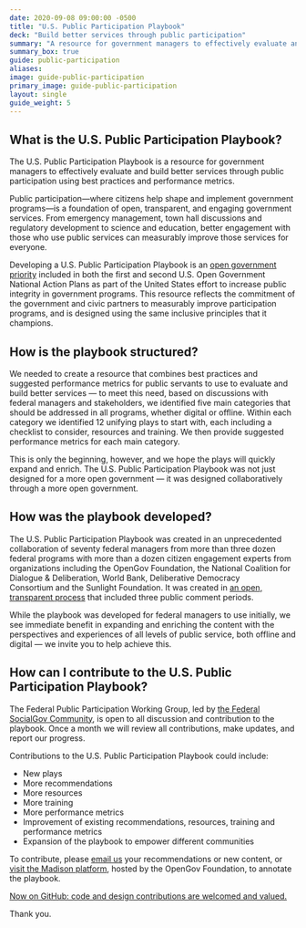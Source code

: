 ```yaml
---
date: 2020-09-08 09:00:00 -0500
title: "U.S. Public Participation Playbook"
deck: "Build better services through public participation"
summary: "A resource for government managers to effectively evaluate and build better services through public participation."
summary_box: true 
guide: public-participation
aliases:
image: guide-public-participation
primary_image: guide-public-participation
layout: single
guide_weight: 5
---
```


## What is the U.S. Public Participation Playbook?

The U.S. Public Participation Playbook is a resource for government managers to effectively evaluate and build better services through public participation using best practices and performance metrics.

Public participation&mdash;where citizens help shape and implement government programs—is a foundation of open, transparent, and engaging government services. From emergency management, town hall discussions and regulatory development to science and education, better engagement with those who use public services can measurably improve those services for everyone.

Developing a U.S. Public Participation Playbook is an [open government priority](http://www.whitehouse.gov/blog/2014/04/30/open-government-public-participation-we-can-t-do-it-without-you) included in both the first and second U.S. Open Government National Action Plans as part of the United States effort to increase public integrity in government programs. This resource reflects the commitment of the government and civic partners to measurably improve participation programs, and is designed using the same inclusive principles that it champions.

## How is the playbook structured?

We needed to create a resource that combines best practices and suggested performance metrics for public servants to use to evaluate and build better services &#8212; to meet this need, based on discussions with federal managers and stakeholders, we identified five main categories that should be addressed in all programs, whether digital or offline. Within each category we identified 12 unifying plays to start with, each including a checklist to consider, resources and training. We then provide suggested performance metrics for each main category.

This is only the beginning, however, and we hope the plays will quickly expand and enrich. The U.S. Public Participation Playbook was not just designed for a more open government &#8212; it was designed collaboratively through a more open government.

## How was the playbook developed?

The U.S. Public Participation Playbook was created in an unprecedented collaboration of seventy federal managers from more than three dozen federal programs with more than a dozen citizen engagement experts from organizations including the OpenGov Foundation, the National Coalition for Dialogue & Deliberation, World Bank, Deliberative Democracy Consortium and the Sunlight Foundation. It was created in [an open, transparent process](https://www.digitalgov.gov/2014/12/17/3rd-u-s-public-participation-playbook-draft-released-this-month/) that included three public comment periods.

While the playbook was developed for federal managers to use initially, we see immediate benefit in expanding and enriching the content with the perspectives and experiences of all levels of public service, both offline and digital &#8212; we invite you to help achieve this.

## How can I contribute to the U.S. Public Participation Playbook?

The Federal Public Participation Working Group, led by [the Federal SocialGov Community](https://www.digitalgov.gov/communities/social-media/), is open to all discussion and contribution to the playbook. Once a month we will review all contributions, make updates, and report our progress.

Contributions to the U.S. Public Participation Playbook could include:

- New plays
- More recommendations
- More resources
- More training
- More performance metrics
- Improvement of existing recommendations, resources, training and performance metrics
- Expansion of the playbook to empower different communities

To contribute, please [email us](mailto:%20digitalgov@gsa.gov) your recommendations or new content, or <a href="https://mymadison.io/docs/us-public-participation-playbook-vfeb15" target="_blank">visit the Madison platform</a>, hosted by the OpenGov Foundation, to annotate the playbook.

[Now on GitHub: code and design contributions are welcomed and valued.](https://www.digitalgov.gov/2015/02/05/u-s-public-participation-playbook-open-for-coders-and-designers-on-github/)

Thank you.
